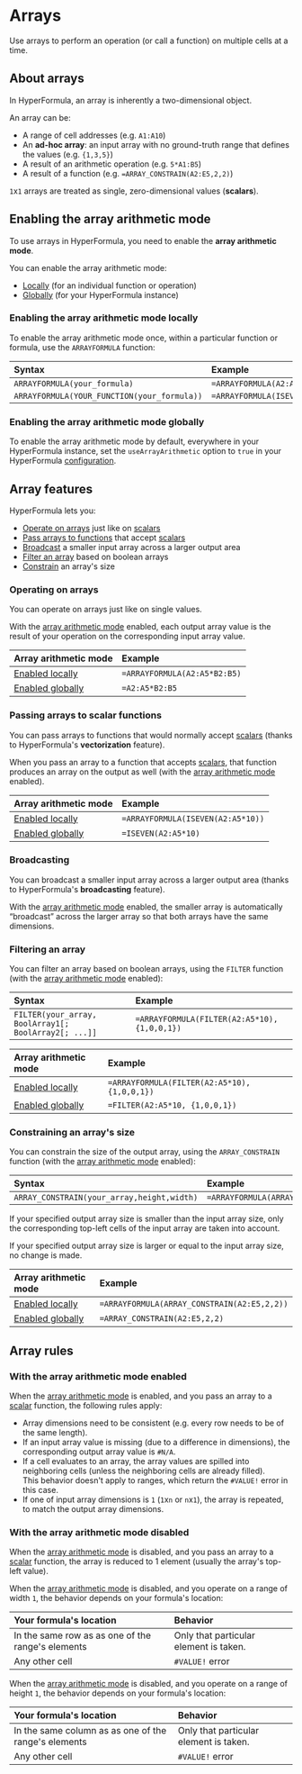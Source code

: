 # Arrays

Use arrays to perform an operation (or call a function) on multiple cells at a time.

## About arrays

In HyperFormula, an array is inherently a two-dimensional object.

An array can be:
* A range of cell addresses (e.g. `A1:A10`)
* An **ad-hoc array**: an input array with no ground-truth range that defines the values (e.g. `{1,3,5}`)
* A result of an arithmetic operation (e.g. `5*A1:B5`)
* A result of a function (e.g. `=ARRAY_CONSTRAIN(A2:E5,2,2)`)

`1`x`1` arrays are treated as single, zero-dimensional values (**scalars**).

## Enabling the array arithmetic mode

To use arrays in HyperFormula, you need to enable the **array arithmetic mode**.

You can enable the array arithmetic mode:
* [Locally](#enabling-the-array-arithmetic-mode-locally) (for an individual function or operation)
* [Globally](#enabling-the-array-arithmetic-mode-globally) (for your HyperFormula instance)

### Enabling the array arithmetic mode locally

To enable the array arithmetic mode once, within a particular function or formula, use the `ARRAYFORMULA` function:

| Syntax | Example |
| :--- | :--- |
| `ARRAYFORMULA(your_formula)` | `=ARRAYFORMULA(A2:A5*B2:B5)` |
| `ARRAYFORMULA(YOUR_FUNCTION(your_formula))` | `=ARRAYFORMULA(ISEVEN(A2:A5*10))` |

### Enabling the array arithmetic mode globally

To enable the array arithmetic mode by default, everywhere in your HyperFormula instance, set the `useArrayArithmetic` option to `true` in your HyperFormula [configuration](../api/interfaces/configparams.html#usearrayarithmetic).

## Array features

HyperFormula lets you:
* [Operate on arrays](#operating-on-arrays) just like on [scalars](#about-arrays)
* [Pass arrays to functions](#passing-arrays-to-scalar-functions) that accept [scalars](#about-arrays)
* [Broadcast](#broadcasting) a smaller input array across a larger output area
* [Filter an array](#filtering-an-array) based on boolean arrays
* [Constrain](#constraining-an-array-s-size) an array's size

### Operating on arrays

You can operate on arrays just like on single values.

With the [array arithmetic mode](#enabling-the-array-arithmetic-mode) enabled, each output array value is the result of your operation on the corresponding input array value.

| Array arithmetic mode | Example |
| :--- | :--- |
| [Enabled locally](#enabling-the-array-arithmetic-mode-locally) | `=ARRAYFORMULA(A2:A5*B2:B5)` |
| [Enabled globally](#enabling-the-array-arithmetic-mode-globally) | `=A2:A5*B2:B5` |

### Passing arrays to scalar functions
You can pass arrays to functions that would normally accept [scalars](#about-arrays) (thanks to HyperFormula's **vectorization** feature).

When you pass an array to a function that accepts [scalars](#about-arrays), that function produces an array on the output as well (with the [array arithmetic mode](#enabling-the-array-arithmetic-mode) enabled).

| Array arithmetic mode | Example |
| :--- | :--- |
| [Enabled locally](#enabling-the-array-arithmetic-mode-locally) | `=ARRAYFORMULA(ISEVEN(A2:A5*10))` |
| [Enabled globally](#enabling-the-array-arithmetic-mode-globally) | `=ISEVEN(A2:A5*10)` |

### Broadcasting
You can broadcast a smaller input array across a larger output area (thanks to HyperFormula's **broadcasting** feature).

With the [array arithmetic mode](#enabling-the-array-arithmetic-mode) enabled, the smaller array is automatically “broadcast” across the larger array so that both arrays have the same dimensions.

### Filtering an array

You can filter an array based on boolean arrays, using the `FILTER` function (with the [array arithmetic mode](#enabling-the-array-arithmetic-mode) enabled):

| Syntax | Example |
| :--- | :--- |
| `FILTER(your_array, BoolArray1[; BoolArray2[; ...]]` | `=ARRAYFORMULA(FILTER(A2:A5*10), {1,0,0,1})` |

| Array arithmetic mode | Example |
| :--- | :--- |
| [Enabled locally](#enabling-the-array-arithmetic-mode-locally) | `=ARRAYFORMULA(FILTER(A2:A5*10), {1,0,0,1})` |
| [Enabled globally](#enabling-the-array-arithmetic-mode-globally) | `=FILTER(A2:A5*10, {1,0,0,1})` |

### Constraining an array's size

You can constrain the size of the output array, using the `ARRAY_CONSTRAIN` function (with the [array arithmetic mode](#enabling-the-array-arithmetic-mode) enabled):

| Syntax | Example |
| :--- | :--- |
| `ARRAY_CONSTRAIN(your_array,height,width)` | `=ARRAYFORMULA(ARRAY_CONSTRAIN(A2:E5,2,2))` |

If your specified output array size is smaller than the input array size, only the corresponding top-left cells of the input array are taken into account.

If your specified output array size is larger or equal to the input array size, no change is made.

| Array arithmetic mode | Example |
| :--- | :--- |
| [Enabled locally](#enabling-the-array-arithmetic-mode-locally) | `=ARRAYFORMULA(ARRAY_CONSTRAIN(A2:E5,2,2))` |
| [Enabled globally](#enabling-the-array-arithmetic-mode-globally) | `=ARRAY_CONSTRAIN(A2:E5,2,2)` |

## Array rules

### With the array arithmetic mode enabled

When the [array arithmetic mode](#enabling-the-array-arithmetic-mode) is enabled, and you pass an array to a [scalar](#about-arrays) function, the following rules apply:
* Array dimensions need to be consistent (e.g. every row needs to be of the same length).
* If an input array value is missing (due to a difference in dimensions), the corresponding output array value is `#N/A`.
* If a cell evaluates to an array, the array values are spilled into neighboring cells (unless the neighboring cells are already filled).<br>This behavior doesn't apply to ranges, which return the `#VALUE!` error in this case.
* If one of input array dimensions is `1` (`1`x`n` or `n`x`1`), the array is repeated, to match the output array dimensions.

### With the array arithmetic mode disabled

When the [array arithmetic mode](#enabling-the-array-arithmetic-mode) is disabled, and you pass an array to a [scalar](#about-arrays) function, the array is reduced to 1 element (usually the array's top-left value).

When the [array arithmetic mode](#enabling-the-array-arithmetic-mode) is disabled, and you operate on a range of width `1`, the behavior depends on your formula's location:

| Your formula's location | Behavior |
| :--- | :--- |
| In the same row as as one of the range's elements | Only that particular element is taken. |
| Any other cell | `#VALUE!` error |

When the [array arithmetic mode](#enabling-the-array-arithmetic-mode) is disabled, and you operate on a range of height `1`, the behavior depends on your formula's location:

| Your formula's location | Behavior |
| :--- | :--- |
| In the same column as as one of the range's elements | Only that particular element is taken. |
| Any other cell | `#VALUE!` error |